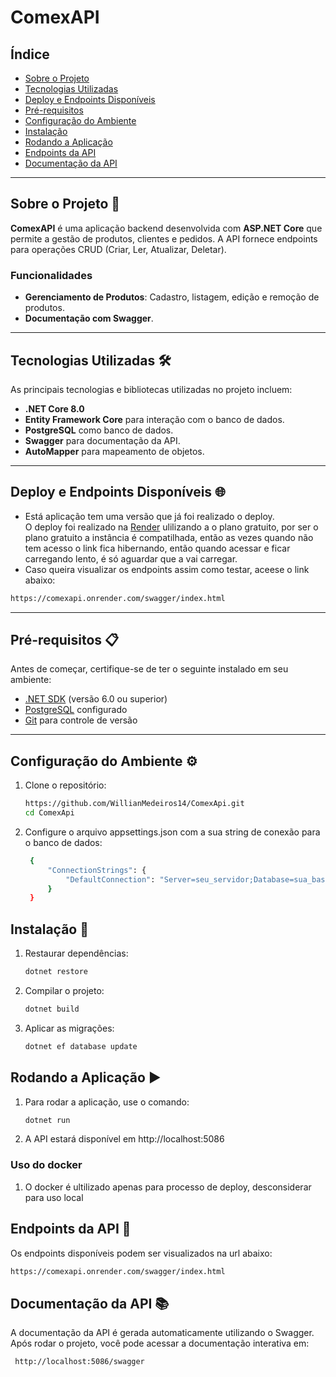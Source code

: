 # ComexAPI

## Índice

- [Sobre o Projeto](#sobre-o-projeto)
- [Tecnologias Utilizadas](#tecnologias-utilizadas)
- [Deploy e Endpoints Disponíveis](#Deploy-e-Endpoints-Disponíveis)
- [Pré-requisitos](#pré-requisitos)
- [Configuração do Ambiente](#configuração-do-ambiente)
- [Instalação](#instalação)
- [Rodando a Aplicação](#rodando-a-aplicação)
- [Endpoints da API](#endpoints-da-api)
- [Documentação da API](#documentação-da-api)

---

## Sobre o Projeto 🚀

**ComexAPI** é uma aplicação backend desenvolvida com **ASP.NET Core** que permite a gestão de produtos, clientes e pedidos. A API fornece endpoints para operações CRUD (Criar, Ler, Atualizar, Deletar).

### Funcionalidades

- **Gerenciamento de Produtos**: Cadastro, listagem, edição e remoção de produtos.
- **Documentação com Swagger**.

---

## Tecnologias Utilizadas 🛠️

As principais tecnologias e bibliotecas utilizadas no projeto incluem:

- **.NET Core 8.0**
- **Entity Framework Core** para interação com o banco de dados.
- **PostgreSQL** como banco de dados.
- **Swagger** para documentação da API.
- **AutoMapper** para mapeamento de objetos.

---

## Deploy e Endpoints Disponíveis 🌐

- Está aplicação tem uma versão que já foi realizado o deploy.<br>
O deploy foi realizado na [Render](https://render.com/) ulilizando a o plano gratuito, por ser o plano gratuito a instância é compatilhada, então as vezes quando não tem acesso o link fica hibernando, então quando acessar e ficar carregando lento, é só aguardar que a vai carregar. 
- Caso queira visualizar os endpoints assim como testar, aceese o link abaixo:

```bash
https://comexapi.onrender.com/swagger/index.html
```

---

## Pré-requisitos 📋

Antes de começar, certifique-se de ter o seguinte instalado em seu ambiente:

- [.NET SDK](https://dotnet.microsoft.com/download) (versão 6.0 ou superior)
- [PostgreSQL](https://www.postgresql.org/) configurado
- [Git](https://git-scm.com/) para controle de versão

---

## Configuração do Ambiente ⚙️

1. Clone o repositório:

   ```bash
   https://github.com/WillianMedeiros14/ComexApi.git
   cd ComexApi
   ```

2. Configure o arquivo appsettings.json com a sua string de conexão para o banco de dados:

   ```bash
    {
        "ConnectionStrings": {
            "DefaultConnection": "Server=seu_servidor;Database=sua_base_de_dados;User Id=seu_usuario;Password=sua_senha;"
        }
    }

   ```

## Instalação 🔧

1. Restaurar dependências:

   ```bash
   dotnet restore
   ```

2. Compilar o projeto:

   ```bash
   dotnet build
   ```

3. Aplicar as migrações:

   ```bash
   dotnet ef database update
   ```

## Rodando a Aplicação ▶️

1. Para rodar a aplicação, use o comando:

   ```bash
   dotnet run
   ```

2. A API estará disponível em http://localhost:5086

### Uso do docker

1. O docker é ultilizado apenas para processo de deploy, desconsiderar para uso local

## Endpoints da API 📡

Os endpoints disponíveis podem ser visualizados na url abaixo:

```bash
https://comexapi.onrender.com/swagger/index.html
```

## Documentação da API 📚

A documentação da API é gerada automaticamente utilizando o Swagger. Após rodar o projeto, você pode acessar a documentação interativa em:

```bash
 http://localhost:5086/swagger
```
